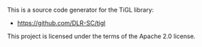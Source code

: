 This is a source code generator for the TiGL library:
 - https://github.com/DLR-SC/tigl

This project is licensed under the terms of the Apache 2.0 license.